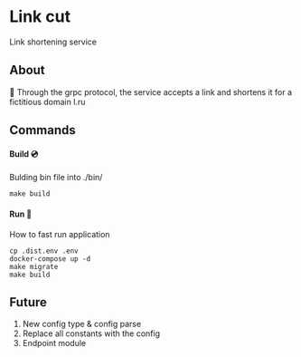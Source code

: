 # Link cut
Link shortening service
## About
:link: Through the grpc protocol, the service accepts a link and shortens it for a fictitious domain l.ru 
## Commands
#### Build :cd:
Bulding bin file into ./bin/
```shell
make build
```
#### Run :checkered_flag:
How to fast run application
```shell
cp .dist.env .env
docker-compose up -d
make migrate
make build
```
## Future 
1. New config type & config parse
2. Replace all constants with the config
3. Endpoint module 
